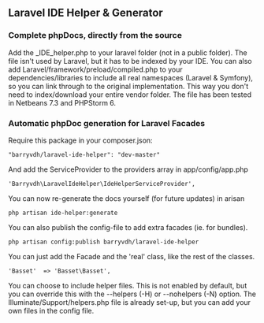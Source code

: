 ## Laravel IDE Helper & Generator

### Complete phpDocs, directly from the source

Add the _IDE_helper.php to your laravel folder (not in a public folder). The file isn't used by Laravel, but it has to be indexed by your IDE.
You can also add Laravel/framework/preload/compiled.php to your dependencies/libraries to include all real namespaces (Laravel & Symfony), so you can link through to the original implementation.
This way you don't need to index/download your entire vendor folder.
The file has been tested in Netbeans 7.3 and PHPStorm 6.

### Automatic phpDoc generation for Laravel Facades

Require this package in your composer.json:

    "barryvdh/laravel-ide-helper": "dev-master"

And add the ServiceProvider to the providers array in app/config/app.php

    'Barryvdh\LaravelIdeHelper\IdeHelperServiceProvider',

You can now re-generate the docs yourself (for future updates) in arisan

    php artisan ide-helper:generate

You can also publish the config-file to add extra facades (ie. for bundles).

    php artisan config:publish barryvdh/laravel-ide-helper

You can just add the Facade and the 'real' class, like the rest of the classes.

    'Basset'  => 'Basset\Basset',

You can choose to include helper files. This is not enabled by default, but you can override this with the --helpers (-H) or --nohelpers (-N) option.
The Illuminate/Support/helpers.php file is already set-up, but you can add your own files in the config file.





